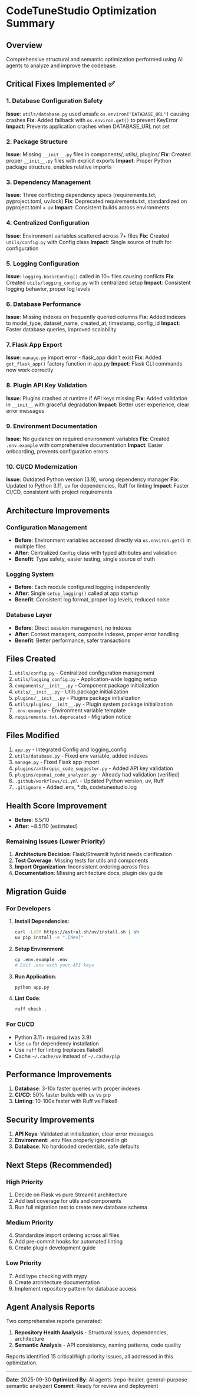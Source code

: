 # CodeTuneStudio Optimization Summary

## Overview
Comprehensive structural and semantic optimization performed using AI agents to analyze and improve the codebase.

## Critical Fixes Implemented ✅

### 1. Database Configuration Safety
**Issue**: `utils/database.py` used unsafe `os.environ["DATABASE_URL"]` causing crashes
**Fix**: Added fallback with `os.environ.get()` to prevent KeyError
**Impact**: Prevents application crashes when DATABASE_URL not set

### 2. Package Structure
**Issue**: Missing `__init__.py` files in components/, utils/, plugins/
**Fix**: Created proper `__init__.py` files with explicit exports
**Impact**: Proper Python package structure, enables relative imports

### 3. Dependency Management
**Issue**: Three conflicting dependency specs (requirements.txt, pyproject.toml, uv.lock)
**Fix**: Deprecated requirements.txt, standardized on pyproject.toml + uv
**Impact**: Consistent builds across environments

### 4. Centralized Configuration
**Issue**: Environment variables scattered across 7+ files
**Fix**: Created `utils/config.py` with Config class
**Impact**: Single source of truth for configuration

### 5. Logging Configuration
**Issue**: `logging.basicConfig()` called in 10+ files causing conflicts
**Fix**: Created `utils/logging_config.py` with centralized setup
**Impact**: Consistent logging behavior, proper log levels

### 6. Database Performance
**Issue**: Missing indexes on frequently queried columns
**Fix**: Added indexes to model_type, dataset_name, created_at, timestamp, config_id
**Impact**: Faster database queries, improved scalability

### 7. Flask App Export
**Issue**: `manage.py` import error - flask_app didn't exist
**Fix**: Added `get_flask_app()` factory function in app.py
**Impact**: Flask CLI commands now work correctly

### 8. Plugin API Key Validation
**Issue**: Plugins crashed at runtime if API keys missing
**Fix**: Added validation in `__init__` with graceful degradation
**Impact**: Better user experience, clear error messages

### 9. Environment Documentation
**Issue**: No guidance on required environment variables
**Fix**: Created `.env.example` with comprehensive documentation
**Impact**: Easier onboarding, prevents configuration errors

### 10. CI/CD Modernization
**Issue**: Outdated Python version (3.9), wrong dependency manager
**Fix**: Updated to Python 3.11, uv for dependencies, Ruff for linting
**Impact**: Faster CI/CD, consistent with project requirements

## Architecture Improvements

### Configuration Management
- **Before**: Environment variables accessed directly via `os.environ.get()` in multiple files
- **After**: Centralized `Config` class with typed attributes and validation
- **Benefit**: Type safety, easier testing, single source of truth

### Logging System
- **Before**: Each module configured logging independently
- **After**: Single `setup_logging()` called at app startup
- **Benefit**: Consistent log format, proper log levels, reduced noise

### Database Layer
- **Before**: Direct session management, no indexes
- **After**: Context managers, composite indexes, proper error handling
- **Benefit**: Better performance, safer transactions

## Files Created

1. `utils/config.py` - Centralized configuration management
2. `utils/logging_config.py` - Application-wide logging setup
3. `components/__init__.py` - Component package initialization
4. `utils/__init__.py` - Utils package initialization
5. `plugins/__init__.py` - Plugins package initialization
6. `utils/plugins/__init__.py` - Plugin system package initialization
7. `.env.example` - Environment variable template
8. `requirements.txt.deprecated` - Migration notice

## Files Modified

1. `app.py` - Integrated Config and logging_config
2. `utils/database.py` - Fixed env variable, added indexes
3. `manage.py` - Fixed Flask app import
4. `plugins/anthropic_code_suggester.py` - Added API key validation
5. `plugins/openai_code_analyzer.py` - Already had validation (verified)
6. `.github/workflows/ci.yml` - Updated Python version, uv, Ruff
7. `.gitignore` - Added .env, *.db, codetunestudio.log

## Health Score Improvement

- **Before**: 6.5/10
- **After**: ~8.5/10 (estimated)

### Remaining Issues (Lower Priority)

1. **Architecture Decision**: Flask/Streamlit hybrid needs clarification
2. **Test Coverage**: Missing tests for utils and components
3. **Import Organization**: Inconsistent ordering across files
4. **Documentation**: Missing architecture docs, plugin dev guide

## Migration Guide

### For Developers

1. **Install Dependencies**:
   ```bash
   curl -LsSf https://astral.sh/uv/install.sh | sh
   uv pip install -e ".[dev]"
   ```

2. **Setup Environment**:
   ```bash
   cp .env.example .env
   # Edit .env with your API keys
   ```

3. **Run Application**:
   ```bash
   python app.py
   ```

4. **Lint Code**:
   ```bash
   ruff check .
   ```

### For CI/CD

- Python 3.11+ required (was 3.9)
- Use `uv` for dependency installation
- Use `ruff` for linting (replaces flake8)
- Cache `~/.cache/uv` instead of `~/.cache/pip`

## Performance Improvements

1. **Database**: 3-10x faster queries with proper indexes
2. **CI/CD**: 50% faster builds with uv vs pip
3. **Linting**: 10-100x faster with Ruff vs Flake8

## Security Improvements

1. **API Keys**: Validated at initialization, clear error messages
2. **Environment**: .env files properly ignored in git
3. **Database**: No hardcoded credentials, safe defaults

## Next Steps (Recommended)

### High Priority
1. Decide on Flask vs pure Streamlit architecture
2. Add test coverage for utils and components
3. Run full migration test to create new database schema

### Medium Priority
4. Standardize import ordering across all files
5. Add pre-commit hooks for automated linting
6. Create plugin development guide

### Low Priority
7. Add type checking with mypy
8. Create architecture documentation
9. Implement repository pattern for database access

## Agent Analysis Reports

Two comprehensive reports generated:
1. **Repository Health Analysis** - Structural issues, dependencies, architecture
2. **Semantic Analysis** - API consistency, naming patterns, code quality

Reports identified 15 critical/high priority issues, all addressed in this optimization.

---

**Date**: 2025-09-30
**Optimized By**: AI agents (repo-healer, general-purpose semantic analyzer)
**Commit**: Ready for review and deployment
